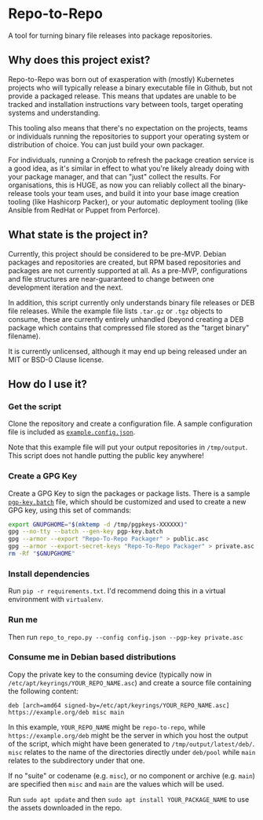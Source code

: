# Repo-to-Repo

A tool for turning binary file releases into package repositories.

## Why does this project exist?

Repo-to-Repo was born out of exasperation with (mostly) Kubernetes projects who
will typically release a binary executable file in Github, but not provide a
packaged release. This means that updates are unable to be tracked and
installation instructions vary between tools, target operating systems and
understanding.

This tooling also means that there's no expectation on the projects, teams or
individuals running the repositories to support your operating system or
distribution of choice. You can just build your own packager.

For individuals, running a Cronjob to refresh the package creation service is
a good idea, as it's similar in effect to what you're likely already doing with
your package manager, and that can "just" collect the results. For
organisations, this is HUGE, as now you can reliably collect all the
binary-release tools your team uses, and build it into your base image creation
tooling (like Hashicorp Packer), or your automatic deployment tooling (like
Ansible from RedHat or Puppet from Perforce).

## What state is the project in?

Currently, this project should be considered to be pre-MVP. Debian packages and
repositories are created, but RPM based repositories and packages are not
currently supported at all. As a pre-MVP, configurations and file structures
are near-guaranteed to change between one development iteration and the next.

In addition, this script currently only understands binary file releases or
DEB file releases. While the example file lists `.tar.gz` or `.tgz` objects to
consume, these are currently entirely unhandled (beyond creating a DEB package
which contains that compressed file stored as the "target binary" filename).

It is currently unlicensed, although it may end up being released under an MIT
or BSD-0 Clause license.

## How do I use it?

### Get the script

Clone the repository and create a configuration file. A sample configuration
file is included as [`example.config.json`](examples/example.config.json).

Note that this example file will put your output repositories in `/tmp/output`.
This script does not handle putting the public key anywhere!

### Create a GPG Key

Create a GPG Key to sign the packages or package lists. There is a sample
[`pgp-key.batch`](examples/pgp-key.batch) file, which should be customized and
used to create a new GPG key, using this set of commands:

```bash
export GNUPGHOME="$(mktemp -d /tmp/pgpkeys-XXXXXX)"
gpg --no-tty --batch --gen-key pgp-key.batch
gpg --armor --export "Repo-To-Repo Packager" > public.asc
gpg --armor --export-secret-keys "Repo-To-Repo Packager" > private.asc
rm -Rf "$GNUPGHOME"
```

### Install dependencies

Run `pip -r requirements.txt`. I'd recommend doing this in a virtual
environment with `virtualenv`.

### Run me

Then run
`repo_to_repo.py --config config.json --pgp-key private.asc`

### Consume me in Debian based distributions

Copy the private key to the consuming device (typically now in
`/etc/apt/keyrings/YOUR_REPO_NAME.asc`) and create a source file
containing the following content:

```deb
deb [arch=amd64 signed-by=/etc/apt/keyrings/YOUR_REPO_NAME.asc] https://example.org/deb misc main
```

In this example, `YOUR_REPO_NAME` might be `repo-to-repo`, while
`https://example.org/deb` might be the server in which you host the output of
the script, which might have been generated to `/tmp/output/latest/deb/`.
`misc` relates to the name of the directories directly under `deb/pool` while
`main` relates to the subdirectory under that one.

If no "suite" or codename (e.g. `misc`), or no component or archive (e.g.
`main`) are specified then `misc` and `main` are the values which will be used.

Run `sudo apt update` and then `sudo apt install YOUR_PACKAGE_NAME` to use the
assets downloaded in the repo.
